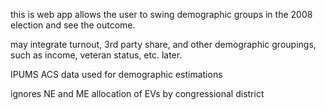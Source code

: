 this is web app allows the user to swing demographic groups in the 2008 election and see the outcome.

may integrate turnout, 3rd party share, and other demographic groupings, such as income, veteran status, etc. later.

IPUMS ACS data used for demographic estimations

ignores NE and ME allocation of EVs by congressional district
